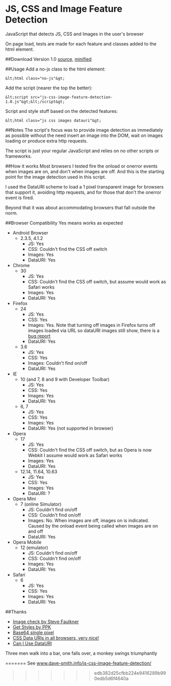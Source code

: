 JS, CSS and Image Feature Detection
===================================

JavaScript that detects JS, CSS and Images in the user's browser

On page load, tests are made for each feature and classes added to the html element.

##Download
Version 1.0 [source](js-css-image-feature-detection-1.0.src.js), [minified](js-css-image-feature-detection-1.0.js)

##Usage
Add a no-js class to the html element:
```
&lt;html class="no-js"&gt;
```
Add the script (nearer the top the better):
```
&lt;script src="js-css-image-feature-detection-1.0.js"&gt;&lt;/script&gt;
```
Script and style stuff based on the detected features:
```
&lt;html class="js css images datauri"&gt;
```

##Notes
The script's focus was to provide image detection as immediately as possible without the need insert an image 
into the DOM, wait on images loading or produce extra http requests.

The script is just your regular JavaScript and relies on no other scripts or frameworks.

##How it works
Most browsers I tested fire the onload or onerror events when images are on, and don't when images are off. And this is the starting point for the image detection used in this script.

I used the DataURI scheme to load a 1 pixel transparent image for browsers that support it, avoiding http requests, and for those that don't the onerror event is fired.

Beyond that it was about accommodating browsers that fall outside the norm.
    
##Browser Compatibility
Yes means works as expected

* Android Browser
    * 2.3.5, 4.1.2
        * JS: Yes
        * CSS: Couldn't find the CSS off switch
        * Images: Yes
        * DataURI: Yes
* Chrome
    * 30
        * JS: Yes
        * CSS: Couldn't find the CSS off switch, but assume would work as Safari works
        * Images: Yes
        * DataURI: Yes
* Firefox
    * 24
        * JS: Yes
        * CSS: Yes
        * Images: Yes. Note that turning off images in Firefox turns off images loaded via URL so dataURI images still show, there is a <a href="https://bugzilla.mozilla.org/show_bug.cgi?id=331257">bug report</a>
        * DataURI: Yes
    * 3.6
        * JS: Yes
        * CSS: Yes
        * Images: Couldn't find on/off
        * DataURI: Yes
* IE
    * 10 (and 7, 8 and 9 with Developer Toolbar)
        * JS: Yes
        * CSS: Yes
        * Images: Yes
        * DataURI: Yes
    * 6, 7
        * JS: Yes
        * CSS: Yes
        * Images: Yes
        * DataURI: Yes (not supported in browser)
* Opera
    * 17
        * JS: Yes
        * CSS: Couldn't find the CSS off switch, but as Opera is now Webkit I assume would work as Safari works
        * Images: Yes
        * DataURI: Yes
    * 12.14, 11.64, 10.63
        * JS: Yes
        * CSS: Yes
        * Images: Yes
        * DataURI: ?
* Opera Mini
    * 7 (online Simulator)
        * JS: Couldn't find on/off
        * CSS: Couldn't find on/off
        * Images: No. When images are off, images on is indicated. Caused by the onload event being called when images are on and off
        * DataURI: Yes
* Opera Mobile
    * 12 (emulator)
        * JS: Couldn't find on/off
        * CSS: Couldn't find on/off
        * Images: Yes
        * DataURI: Yes
* Safari
    * 6
        * JS: Yes
        * CSS: Yes
        * Images: Yes
        * DataURI: Yes


##Thanks
* [Image check by Steve Faulkner](http://www.html5accessibility.com/tests/imagecheck.html)
* [Get Styles by PPK](http://www.quirksmode.org/dom/getstyles.html)
* [Base64 single pixel](http://css-tricks.com/snippets/html/base64-encode-of-1x1px-transparent-gif/)
* [CSS Data URIs in all browsers, very nice!](http://jonraasch.com/blog/css-data-uris-in-all-browsers)
* [Can I Use DataURI](http://caniuse.com/datauri)

Three men walk into a bar, one falls over, a monkey swings triumphantly

=======
See www.dave-smith.info/js-css-image-feature-detection/
>>>>>>> edb382d25cfbb224e9416289b990edb5d6f4640a
